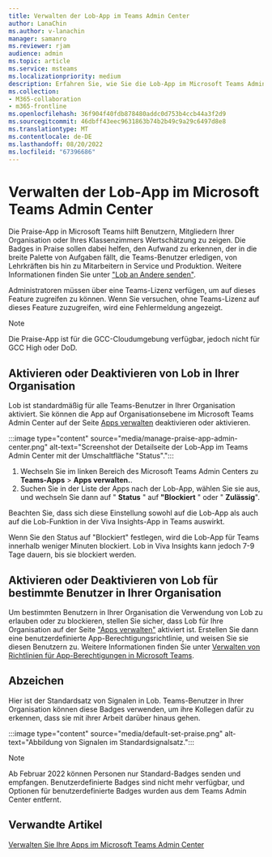 ```yaml
---
title: Verwalten der Lob-App im Teams Admin Center
author: LanaChin
ms.author: v-lanachin
manager: samanro
ms.reviewer: rjam
audience: admin
ms.topic: article
ms.service: msteams
ms.localizationpriority: medium
description: Erfahren Sie, wie Sie die Lob-App im Microsoft Teams Admin Center verwalten.
ms.collection:
- M365-collaboration
- m365-frontline
ms.openlocfilehash: 36f904f40fdb878480addc0d753b4ccb44a3f2d9
ms.sourcegitcommit: 46dbff43eec9631863b74b2b49c9a29c6497d8e8
ms.translationtype: MT
ms.contentlocale: de-DE
ms.lasthandoff: 08/20/2022
ms.locfileid: "67396686"
---
```

# <a name="manage-the-praise-app-in-the-microsoft-teams-admin-center"></a>Verwalten der Lob-App im Microsoft Teams Admin Center

Die Praise-App in Microsoft Teams hilft Benutzern, Mitgliedern Ihrer Organisation oder Ihres Klassenzimmers Wertschätzung zu zeigen. Die Badges in Praise sollen dabei helfen, den Aufwand zu erkennen, der in die breite Palette von Aufgaben fällt, die Teams-Benutzer erledigen, von Lehrkräften bis hin zu Mitarbeitern in Service und Produktion. Weitere Informationen finden Sie unter ["Lob an Andere senden"](https://support.microsoft.com/office/send-praise-to-people-50f26b47-565f-40fe-8642-5ca2a5ed261e).

Administratoren müssen über eine Teams-Lizenz verfügen, um auf dieses Feature zugreifen zu können. Wenn Sie versuchen, ohne Teams-Lizenz auf dieses Feature zuzugreifen, wird eine Fehlermeldung angezeigt.

> [!NOTE]
> Die Praise-App ist für die GCC-Cloudumgebung verfügbar, jedoch nicht für GCC High oder DoD.

## <a name="enable-or-disable-praise-in-your-organization"></a>Aktivieren oder Deaktivieren von Lob in Ihrer Organisation

Lob ist standardmäßig für alle Teams-Benutzer in Ihrer Organisation aktiviert. Sie können die App auf Organisationsebene im Microsoft Teams Admin Center auf der Seite [Apps verwalten](manage-apps.md) deaktivieren oder aktivieren.

:::image type="content" source="media/manage-praise-app-admin-center.png" alt-text="Screenshot der Detailseite der Lob-App im Teams Admin Center mit der Umschaltfläche &quot;Status&quot;.":::

1. Wechseln Sie im linken Bereich des Microsoft Teams Admin Centers zu **Teams-Apps** > **Apps verwalten.**.
2. Suchen Sie in der Liste der Apps nach der Lob-App, wählen Sie sie aus, und wechseln Sie dann auf " **Status** " auf **"Blockiert** " oder " **Zulässig**".

Beachten Sie, dass sich diese Einstellung sowohl auf die Lob-App als auch auf die Lob-Funktion in der Viva Insights-App in Teams auswirkt.

Wenn Sie den Status auf "Blockiert" festlegen, wird die Lob-App für Teams innerhalb weniger Minuten blockiert. Lob in Viva Insights kann jedoch 7-9 Tage dauern, bis sie blockiert werden.

## <a name="enable-or-disable-praise-for-specific-users-in-your-organization"></a>Aktivieren oder Deaktivieren von Lob für bestimmte Benutzer in Ihrer Organisation

Um bestimmten Benutzern in Ihrer Organisation die Verwendung von Lob zu erlauben oder zu blockieren, stellen Sie sicher, dass Lob für Ihre Organisation auf der Seite ["Apps verwalten"](manage-apps.md) aktiviert ist. Erstellen Sie dann eine benutzerdefinierte App-Berechtigungsrichtlinie, und weisen Sie sie diesen Benutzern zu. Weitere Informationen finden Sie unter [Verwalten von Richtlinien für App-Berechtigungen in Microsoft Teams](teams-app-permission-policies.md).

## <a name="badges"></a>Abzeichen

Hier ist der Standardsatz von Signalen in Lob. Teams-Benutzer in Ihrer Organisation können diese Badges verwenden, um ihre Kollegen dafür zu erkennen, dass sie mit ihrer Arbeit darüber hinaus gehen.

:::image type="content" source="media/default-set-praise.png" alt-text="Abbildung von Signalen im Standardsignalsatz.":::

> [!NOTE]
> Ab Februar 2022 können Personen nur Standard-Badges senden und empfangen. Benutzerdefinierte Badges sind nicht mehr verfügbar, und Optionen für benutzerdefinierte Badges wurden aus dem Teams Admin Center entfernt.

## <a name="related-articles"></a>Verwandte Artikel

[Verwalten Sie Ihre Apps im Microsoft Teams Admin Center](manage-apps.md)

